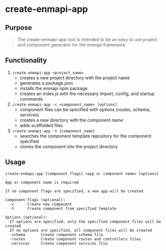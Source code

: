 # create-enmapi-app

## Purpose

> The create-enmapi-app tool is intended to be an easy to use project and component generator for the enmapi framework

## Functionality

1. `create-enmapi-app <project_name>`
   * creates a new project directory with the project name
   * generates a package.json
   * installs the enmapi npm package
   * creates an index.js with the necessary import, config, and startup commands.
2. `create-enmapi-app -c <component_name> [options]`
   * component files can be specified with options (routes, schema, services)
   * creates a new directory with the component name
   * adds scaffolded files
3. `create-enmapi-app -t {component_name}`
   * searches the component template repository for the component specified
   * clones the component into the project directory

## Usage

`create-enmapi-app [component flags] <app or component name> [options]`

```
App or component name is required

If no component flags are specified, a new app will be created

Component Flags (optional):
  -c      Create new component
  -t      Create component from specified template

Options (optional):
  If options are specified, only the specified component files will be created
  If no options are specified, all component files will be created
  -schema       Create component schema file
  -routes       Create component routes and controllers files
  -services     Create component services file
```
